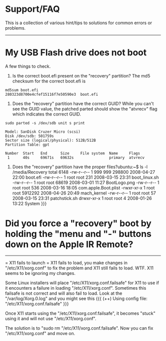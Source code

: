 # Support/FAQ #

This is a collection of various hint/tips to solutions for common errors or problems.


---

# My USB Flash drive does not boot #
A few things to check.
  1. Is the correct boot.efi present on the "recovery" partition? The md5 checksum for the correct boot.efi is
```
md5sum boot.efi
280323d8700e4cfef15116f7e50590e3  boot.efi
```
  1. Does the "recovery" partition have the correct GUID? While you can't see the GUID value, the patched parted should show the "atvrecv" flag which indicates the correct GUID.
```
sudo parted -s /dev/sdb unit s print

Model: SanDisk Cruzer Micro (scsi)
Disk /dev/sdb: 501759s
Sector size (logical/physical): 512B/512B
Partition Table: gpt

Number  Start   End      Size     File system  Name     Flags  
 1      40s     69671s   69632s                primary  atvrecv
```
  1. Does the "recovery" partition have the proper files?ubuntu:~$ ls -l /media/Recoverytotal 6148-rw-r--r-- 1  999  999  298800 2008-04-27 22:00 boot.efi-rw-r--r-- 1 root root     231 2008-03-15 23:31 boot_linux.sh-rw-r--r-- 1 root root   68619 2008-03-01 11:27 BootLogo.png-rw-r--r-- 1 root root     536 2008-03-16 18:05 com.apple.Boot.plist-rwxr-xr-x 1 root root 5912292 2008-04-26 20:49 mach_kernel-rw-r--r-- 1 root root      57 2008-03-15 23:31 patchstick.shdrwxr-xr-x 1 root root       4 2008-01-26 13:22 System}}}
 # Did you force a "recovery" boot by holding the "menu and "-" buttons down on the Apple IR Remote?

----
= X11 fails to launch =
X11 fails to load, you make changes in "/etc/X11/xorg.conf" to fix the problem and X11 still fails to load. WTF. X11 seems to be ignoring my changes. 

Some Linux installers will place "/etc/X11/xorg.conf.failsafe" for X11 to use if it encounters a failure in loading "/etc/X11/xorg.conf". Sometimes this failsafe is not correct and will also fail to load. Look at the "/var/log/Xorg.0.log" and you might see this
{{{
(++) Using config file: "/etc/X11/xorg.conf.failsafe"
}}}

Once X11 starts using the "/etc/X11/xorg.conf.failsafe", it becomes "stuck" using it and will not use "/etc/X11/xorg.conf". 

The solution is to "sudo rm "/etc/X11/xorg.conf.failsafe". Now you can fix "/etc/X11/xorg.conf" and move on.
```